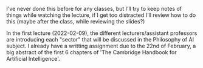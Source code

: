 I've never done this before for any classes, but I'll try to keep notes of things while watching the lecture, if I get too distracted I'll review how to do this (maybe after the class, while reviewing the slides?)

In the first lecture (2022-02-09), the different lecturers/assistant professors are introducing each "sector" that will be discussed in the Philosophy of AI subject. I already have a writting assignment due to the 22nd of February, a big abstract of the first 6 chapters of 'The Cambridge Handbook for Artificial Intelligence'.
